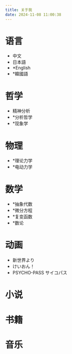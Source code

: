 ```yaml
---
title: 关于我
date: 2024-11-08 11:00:38
---
```

# 语言
* 中文
* 日本語
* *English
* *韓國語

# 哲学
* 精神分析
* *分析哲学
* *现象学

# 物理
* *理论力学
* *电动力学

# 数学
* *抽象代数
* *微分方程
* *复变函数
* *数论

# 动画
* 新世界より
* けいおん！
* PSYCHO-PASS サイコパス

# 小说

# 书籍

# 音乐

